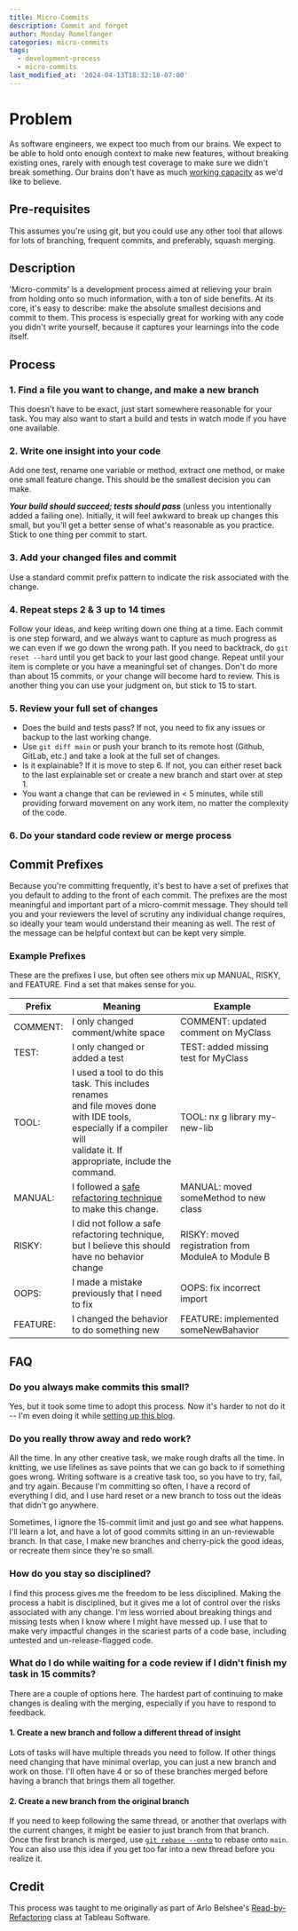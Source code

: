 ```yaml
---
title: Micro-Commits
description: Commit and forget
author: Monday Romelfanger
categories: micro-commits
tags:
  - development-process
  - micro-commits
last_modified_at: '2024-04-13T18:32:18-07:00'
---
```


# Problem

As software engineers, we expect too much from our brains. We expect to be able to hold onto enough context to make new features, without breaking existing ones, rarely with enough test coverage to make sure we didn't break something. Our brains don't have as much [working capacity](https://en.wikipedia.org/wiki/The_Magical_Number_Seven,_Plus_or_Minus_Two) as we'd like to believe.

## Pre-requisites

This assumes you're using git, but you could use any other tool that allows for lots of branching, frequent commits, and preferably, squash merging.

## Description

'Micro-commits' is a development process aimed at relieving your brain from holding onto so much information, with a ton of side benefits. At its core, it's easy to describe: make the absolute smallest decisions and commit to them. This process is especially great for working with any code you didn't write yourself, because it captures your learnings into the code itself.

## Process

### 1. Find a file you want to change, and make a new branch

This doesn't have to be exact, just start somewhere reasonable for your task. You may also want to start a build and tests in watch mode if you have one available.

### 2. Write one insight into your code

Add one test, rename one variable or method, extract one method, or make one small feature change. This should be the smallest decision you can make.

_**Your build should succeed; tests should pass**_ (unless you intentionally added a failing one).
Initially, it will feel awkward to break up changes this small, but you'll get a better sense of what's reasonable as you practice. Stick to one thing per commit to start.

### 3. Add your changed files and commit

Use a standard commit prefix pattern to indicate the risk associated with the change.

### 4. Repeat steps 2 & 3 up to 14 times

Follow your ideas, and keep writing down one thing at a time. Each commit is one step forward, and we always want to capture as much progress as we can even if we go down the wrong path. If you need to backtrack, do `git reset --hard` until you get back to your last good change. Repeat until your item is complete or you have a meaningful set of changes. Don't do more than about 15 commits, or your change will become hard to review. This is another thing you can use your judgment on, but stick to 15 to start.

### 5. Review your full set of changes

- Does the build and tests pass? If not, you need to fix any issues or backup to the last working change.
- Use `git diff main` or push your branch to its remote host (Github, GitLab, etc.) and take a look at the full set of changes.
- Is it explainable? If it is move to step 6. If not, you can either reset back to the last explainable set or create a new branch and start over at step 1.
- You want a change that can be reviewed in < 5 minutes, while still providing forward movement on any work item, no matter the complexity of the code.

### 6. Do your standard code review or merge process

## Commit Prefixes

Because you're committing frequently, it's best to have a set of prefixes that you default to adding to the front of each commit. The prefixes are the most meaningful and important part of a micro-commit message. They should tell you and your reviewers the level of scrutiny any individual change requires, so ideally your team would understand their meaning as well. The rest of the message can be helpful context but can be kept very simple.

### Example Prefixes

These are the prefixes I use, but often see others mix up MANUAL, RISKY, and FEATURE. Find a set that makes sense for you.

| Prefix   | Meaning                                                                                                                                                                          | Example                                            |
| -------- | -------------------------------------------------------------------------------------------------------------------------------------------------------------------------------- | -------------------------------------------------- |
| COMMENT: | I only changed comment/white space                                                                                                                                               | COMMENT: updated comment on MyClass                |
| TEST:    | I only changed or added a test                                                                                                                                                   | TEST: added missing test for MyClass               |
| TOOL:    | I used a tool to do this task. This includes renames<br/>and file moves done with IDE tools, especially if a compiler will<br/>validate it. If appropriate, include the command. | TOOL: nx g library my-new-lib                      |
| MANUAL:  | I followed a [safe refactoring technique](https://refactoring.guru/refactoring/catalog) to make this change.                                                                     | MANUAL: moved someMethod to new class              |
| RISKY:   | I did not follow a safe refactoring technique,<br/>but I believe this should have no behavior change                                                                             | RISKY: moved registration from ModuleA to Module B |
| OOPS:    | I made a mistake previously that I need to fix                                                                                                                                   | OOPS: fix incorrect import                         |
| FEATURE: | I changed the behavior to do something new                                                                                                                                       | FEATURE: implemented someNewBahavior               |

## FAQ

### Do you always make commits this small?

Yes, but it took some time to adopt this process. Now it's harder to not do it -- I'm even doing it while [setting up this blog](https://github.com/monday-sun/monday-sun.github.io/pull/12/commits).

### Do you really throw away and redo work?

All the time. In any other creative task, we make rough drafts all the time. In knitting, we use lifelines as save points that we can go back to if something goes wrong. Writing software is a creative task too, so you have to try, fail, and try again. Because I'm committing so often, I have a record of everything I did, and I use hard reset or a new branch to toss out the ideas that didn't go anywhere.

Sometimes, I ignore the 15-commit limit and just go and see what happens. I'll learn a lot, and have a lot of good commits sitting in an un-reviewable branch. In that case, I make new branches and cherry-pick the good ideas, or recreate them since they're so small.

### How do you stay so disciplined?

I find this process gives me the freedom to be less disciplined. Making the process a habit is disciplined, but it gives me a lot of control over the risks associated with any change. I'm less worried about breaking things and missing tests when I know where I might have messed up. I use that to make very impactful changes in the scariest parts of a code base, including untested and un-release-flagged code.

### What do I do while waiting for a code review if I didn't finish my task in 15 commits?

There are a couple of options here. The hardest part of continuing to make changes is dealing with the merging, especially if you have to respond to feedback.

#### 1. Create a new branch and follow a different thread of insight

Lots of tasks will have multiple threads you need to follow. If other things need changing that have minimal overlap, you can just a new branch and work on those. I'll often have 4 or so of these branches merged before having a branch that brings them all together.

#### 2. Create a new branch from the original branch

If you need to keep following the same thread, or another that overlaps with the current changes, it might be easier to just branch from that branch. Once the first branch is merged, use [`git rebase --onto`](https://womanonrails.com/git-rebase-onto) to rebase onto `main`. You can also use this idea if you get too far into a new thread before you realize it.

## Credit

This process was taught to me originally as part of Arlo Belshee's [Read-by-Refactoring](https://arlobelshee.com/the-core-6-refactorings/) class at Tableau Software.
